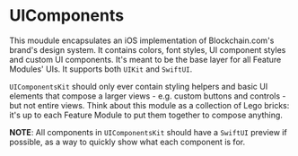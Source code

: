 # UIComponents

This moudule encapsulates an iOS implementation of Blockchain.com's brand's design system. It contains colors, font styles, UI component styles and custom UI components. It's meant to be the base layer for all Feature Modules' UIs. It supports both `UIKit` and `SwiftUI`.

`UIComponentsKit` should only ever contain styling helpers and basic UI elements that compose a larger views - e.g. custom buttons and controls - but not entire views. Think about this module as a collection of Lego bricks: it's up to each Feature Module to put them together to compose anything. 

**NOTE**: All components in `UIComponentsKit` should have a `SwiftUI` preview if possible, as a way to quickly show what each component is for.
